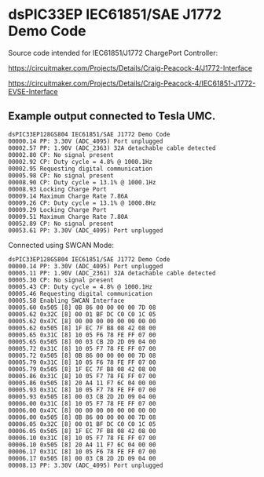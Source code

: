 # dsPIC33EP IEC61851/SAE J1772 Demo Code

Source code intended for IEC61851/J1772 ChargePort Controller:

https://circuitmaker.com/Projects/Details/Craig-Peacock-4/J1772-Interface

https://circuitmaker.com/Projects/Details/Craig-Peacock-4/IEC61851-J1772-EVSE-Interface


## Example output connected to Tesla UMC.  

```
dsPIC33EP128GS804 IEC61851/SAE J1772 Demo Code
00000.14 PP: 3.30V (ADC_4095) Port unplugged
00002.57 PP: 1.90V (ADC_2363) 32A detachable cable detected
00002.80 CP: No signal present
00002.92 CP: Duty cycle = 4.8% @ 1000.1Hz
00002.95 Requesting digital communication
00005.98 CP: No signal present
00008.90 CP: Duty cycle = 13.1% @ 1000.1Hz
00008.93 Locking Charge Port
00009.14 Maximum Charge Rate 7.86A
00009.26 CP: Duty cycle = 13.1% @ 1000.8Hz
00009.29 Locking Charge Port
00009.51 Maximum Charge Rate 7.80A
00052.89 CP: No signal present
00053.61 PP: 3.30V (ADC_4095) Port unplugged
```

Connected using SWCAN Mode:
```
dsPIC33EP128GS804 IEC61851/SAE J1772 Demo Code
00000.14 PP: 3.30V (ADC_4095) Port unplugged
00005.11 PP: 1.90V (ADC_2361) 32A detachable cable detected
00005.30 CP: No signal present
00005.43 CP: Duty cycle = 4.8% @ 1000.1Hz
00005.46 Requesting digital communication
00005.58 Enabling SWCAN Interface
00005.60 0x505 [8] 0B 86 00 00 00 00 7D 08
00005.62 0x32C [8] 00 01 BF DC C0 C0 1C 05
00005.62 0x47C [8] 00 00 00 00 00 00 00 00
00005.62 0x505 [8] 1F EC 7F B8 08 42 08 00
00005.65 0x31C [8] 10 05 F6 78 FE FF 07 00
00005.65 0x505 [8] 00 03 CB 2D 2D 09 04 00
00005.72 0x31C [8] 10 05 F7 78 FE FF 07 00
00005.72 0x505 [8] 0B 86 00 00 00 00 7D 08
00005.79 0x31C [8] 10 05 F6 78 FE FF 07 00
00005.79 0x505 [8] 1F EC 7F B8 08 42 08 00
00005.86 0x31C [8] 10 05 F7 78 FE FF 07 00
00005.86 0x505 [8] 20 A4 11 F7 6C 04 00 00
00005.93 0x31C [8] 10 05 F7 78 FE FF 07 00
00005.93 0x505 [8] 00 03 CB 2D 2D 09 04 00
00006.00 0x31C [8] 10 05 F7 78 FE FF 07 00
00006.00 0x47C [8] 00 00 00 00 00 00 00 00
00006.00 0x505 [8] 0B 86 00 00 00 00 7D 08
00006.05 0x32C [8] 00 01 BF DC C0 C0 1C 05
00006.05 0x505 [8] 1F EC 7F B8 08 42 08 00
00006.10 0x31C [8] 10 05 F7 78 FE FF 07 00
00006.10 0x505 [8] 20 A4 11 F7 6C 04 00 00
00006.17 0x31C [8] 10 05 F6 78 FE FF 07 00
00006.17 0x505 [8] 00 03 CB 2D 2D 09 04 00
00008.13 PP: 3.30V (ADC_4095) Port unplugged
```

